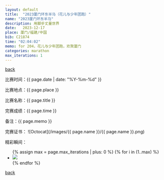 ```yaml
---
layout: default
title:  "2023厦门环东半马（花儿与少年团跑）"
name: "2023厦门环东半马"
description: 用脚步丈量世界
date:   2023-12-17
place: 厦门/福建/中国
bib: C21874
time: "02:04:02"
memo: for 204，花儿与少年团跑，欢聚厦门
categories: marathon
max_iterations: 1
---
```

[back](/marathon)

比赛时间：{{ page.date | date: "%Y-%m-%d" }}

比赛地点：{{ page.place }}

比赛名称：{{ page.title }}

完赛成绩：{{ page.time }}

备注：{{ page.memo }}

完赛证书：
![Octocat](/images/{{ page.name }}/{{ page.name }}.png)

精彩瞬间：
<ul>
{% assign max = page.max_iterations | plus: 0 %}
{% for i in (1..max) %}
    <li><img src="/images/{{ page.name }}/{{ page.name }}-{{ i }}.jpeg"></li>
{% endfor %}
</ul>

[back](/marathon)
